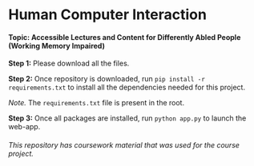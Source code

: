 # Human Computer Interaction
#### Topic: Accessible Lectures and Content for Differently Abled People (Working Memory Impaired)


**Step 1:** Please download all the files.

**Step 2:** Once repository is downloaded, run `pip install -r requirements.txt` to install all the dependencies needed for this project.

*Note.* The `requirements.txt` file is present in the root.

**Step 3:** Once all packages are installed, run `python app.py` to launch the web-app.

###### This repository has coursework material that was used for the course project.
